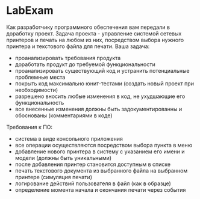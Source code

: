 # LabExam
Как разработчику программного обеспечения вам передали в доработку проект. Задача проекта - управление системой сетевых принтеров и печать на любом из них, посредством выбора нужного принтера и текстового файла для печати.
Ваша задача:
* проанализировать требования продукта
* доработать продукт до требуемой функциональности
* проанализировать существующий код и устранить потенциальные проблемные места
* покрыть код максимально юнит-тестами (создать новый проект при необходимости)
* разрешено вносить любые изменения в код, не ухудшающие его функциональность
* все внесенные изменения должны быть задокументированны и обоснованы (комментариями в коде)

Требования к ПО:
* система в виде консольного приложения
* все операции осуществляются посредством выбора пункта в меню
* добавление нового принтера в систему с указанием его имени и модели (должны быть уникальными)
* после добавления принтер становится доступным в списке
* печать текстового документа из выбранного файла на выбранном принтере (симуляция печати)
* логирование действий пользователя в файл (как в образце)
* определение момента начала и окончания печати через события

